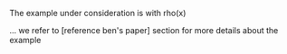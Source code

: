 The example under consideration is with 
rho(x)

... 
we refer to [reference ben's paper] section 
for more details about the example
